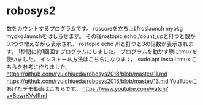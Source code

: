 # robosys2
数をカウントするプログラムです。 roscoreを立ち上げroslaunch mypkg mypkg.launchをはしらせます。 その後rostopic echo /count_upと打つと数が0.1づつ増えながら表示され、 rostopic echo /flと打つと3の倍数が表示されます。
1秒間に約1回回すプログラムにしました。
プログラムを動かす際にtmuxを使いました。
インストール方法はこちらになります。
sudo apt install tmux
こちらを参考に作りました。
https://github.com/ryuichiueda/robosys2018/blob/master/11.md
https://github.com/ryuichiueda/robosys2018/blob/master/13.md
YouTubeにあげたデモ動画はこちらです。
https://www.youtube.com/watch?v=8ewrKVvIRmI
